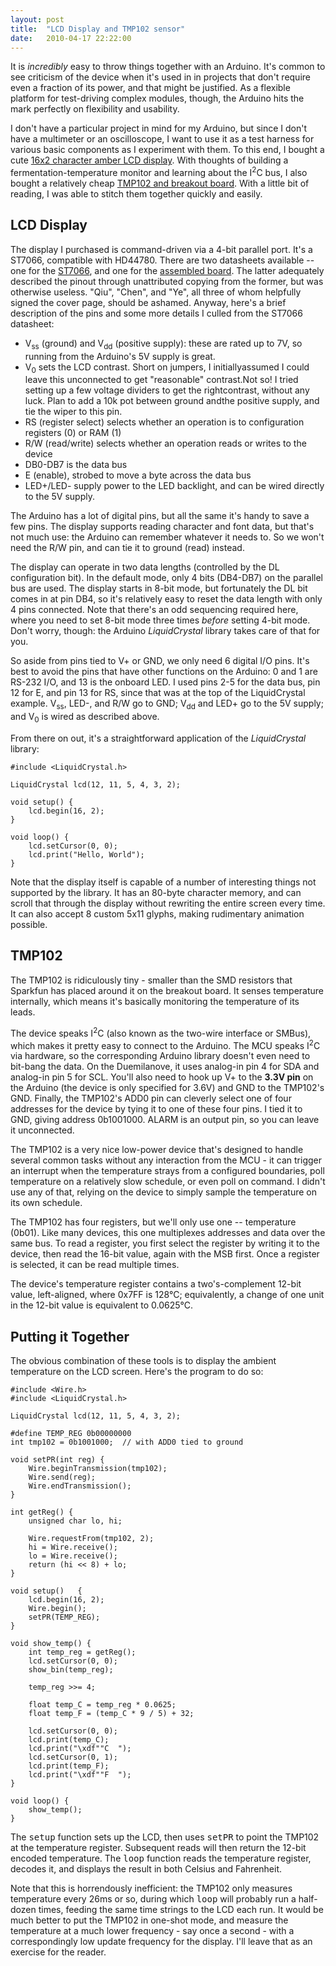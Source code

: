 ```yaml
---
layout: post
title:  "LCD Display and TMP102 sensor"
date:   2010-04-17 22:22:00
---
```



It is _incredibly_
 easy to throw things together with an Arduino.  It's common to see
criticism of the device when it's used in in projects that don't require
 even a fraction of its power, and that might be justified.  As a
flexible platform for test-driving complex modules, though, the Arduino
hits the mark perfectly on flexibility and usability.

I
don't have a particular project in mind for my Arduino, but since I
don't have a multimeter or an oscilloscope, I want to use it as a test
harness for various basic components as I experiment with them.  To this
 end, I bought a cute [16x2 character amber LCD display](http://www.sparkfun.com/commerce/product_info.php?products_id=9054).  With thoughts of building a fermentation-temperature monitor and learning about the I<sup>2</sup>C bus, I also bought a relatively cheap [TMP102 and breakout board](http://www.sparkfun.com/commerce/product_info.php?products_id=9418).  With a little bit of reading, I was able to stitch them together quickly and easily.

## LCD Display

The
display I purchased is command-driven via a 4-bit parallel port.  It's a
 ST7066, compatible with HD44780\.  There are two datasheets available --
 one for the [ST7066](http://www.sparkfun.com/datasheets/LCD/st7066.pdf), and one for the [assembled board](http://www.sparkfun.com/datasheets/LCD/ADM1602K-NSA-FBS-3.3v.pdf).
  The latter adequately described the pinout through unattributed
copying from the former, but was otherwise useless.  "Qiu", "Chen", and
"Ye", all three of whom helpfully signed the cover page, should be
ashamed.  Anyway, here's a brief description of the pins and some more
details I culled from the ST7066 datasheet:

*   V<sub>ss</sub> (ground) and V<sub>dd</sub> (positive supply): these are rated up to 7V, so running from the Arduino's 5V supply is great.
*   V<sub>0</sub> sets the LCD contrast.  Short on jumpers, I initiallyassumed I could leave this unconnected to get "reasonable" contrast.Not so!  I tried setting up a few voltage dividers to get the rightcontrast, without any luck.  Plan to add a 10k pot between ground andthe positive supply, and tie the wiper to this pin.
*   RS (register select) selects whether an operation is to configuration registers (0) or RAM (1)
*   R/W (read/write) selects whether an operation reads or writes to the device
*   DB0-DB7 is the data bus
*   E (enable), strobed to move a byte across the data bus
*   LED+/LED- supply power to the LED backlight, and can be wired directly to the 5V supply.

The
Arduino has a lot of digital pins, but all the same it's handy to save a
 few pins.  The display supports reading character and font data, but
that's not much use: the Arduino can remember whatever it needs to.  So
we won't need the R/W pin, and can tie it to ground (read) instead.

The
display can operate in two data lengths (controlled by the DL
configuration bit).  In the default mode, only 4 bits (DB4-DB7) on the
parallel bus are used.  The display starts in 8-bit mode, but
fortunately the DL bit comes in at pin DB4, so it's relatively easy to
reset the data length with only 4 pins connected.  Note that there's an
odd sequencing required here, where you need to set 8-bit mode three
times _before_ setting 4-bit mode.  Don't worry, though: the Arduino _LiquidCrystal_ library takes care of that for you.

So
aside from pins tied to V+ or GND, we only need 6 digital I/O pins.
It's best to avoid the pins that have other functions on the Arduino: 0
and 1 are RS-232 I/O, and 13 is the onboard LED.  I used pins 2-5 for
the data bus, pin 12 for E, and pin 13 for RS, since that was at the top
 of the LiquidCrystal example.  V<sub>ss</sub>, LED-, and R/W go to GND; V<sub>dd</sub> and LED+ go to the 5V supply; and V<sub>0</sub> is wired as described above.

From there on out, it's a straightforward application of the _LiquidCrystal_ library:

    #include <LiquidCrystal.h>

    LiquidCrystal lcd(12, 11, 5, 4, 3, 2);

    void setup() {
        lcd.begin(16, 2);
    }

    void loop() {
        lcd.setCursor(0, 0);
        lcd.print("Hello, World");
    }

Note
that the display itself is capable of a number of interesting things not
 supported by the library.  It has an 80-byte character memory, and can
scroll that through the display without rewriting the entire screen
every time.  It can also accept 8 custom 5x11 glyphs, making rudimentary
 animation possible.

## TMP102

The
TMP102 is ridiculously tiny - smaller than the SMD resistors that
Sparkfun has placed around it on the breakout board.  It senses
temperature internally, which means it's basically monitoring the
temperature of its leads.

The device speaks I<sup>2</sup>C (also known as the two-wire interface or SMBus), which makes it pretty easy to connect to the Arduino.  The MCU speaks I<sup>2</sup>C
 via hardware, so the corresponding Arduino library doesn't even need to
 bit-bang the data.  On the Duemilanove, it uses analog-in pin 4 for SDA
 and analog-in pin 5 for SCL.  You'll also need to hook up V+ to the **3.3V pin**
 on the Arduino (the device is only specified for 3.6V) and GND to the
TMP102's GND.  Finally, the TMP102's ADD0 pin can cleverly select one of
 four addresses for the device by tying it to one of these four pins.  I
 tied it to GND, giving address 0b1001000\.  ALARM is an output pin, so
you can leave it unconnected.

The
TMP102 is a very nice low-power device that's designed to handle several
 common tasks without any interaction from the MCU - it can trigger an
interrupt when the temperature strays from a configured boundaries, poll
 temperature on a relatively slow schedule, or even poll on command.  I
didn't use any of that, relying on the device to simply sample the
temperature on its own schedule.

The
TMP102 has four registers, but we'll only use one -- temperature (0b01).
  Like many devices, this one multiplexes addresses and data over the
same bus.  To read a register, you first select the register by writing
it to the device, then read the 16-bit value, again with the MSB first.
 Once a register is selected, it can be read multiple times.

The
device's temperature register contains a two's-complement 12-bit value,
left-aligned, where 0x7FF is 128°C; equivalently, a change of one unit
in the 12-bit value is equivalent to 0.0625°C.

## Putting it Together

The obvious combination of these tools is to display the ambient temperature on the LCD screen.  Here's the program to do so:

    #include <Wire.h>
    #include <LiquidCrystal.h>

    LiquidCrystal lcd(12, 11, 5, 4, 3, 2);

    #define TEMP_REG 0b00000000
    int tmp102 = 0b1001000;  // with ADD0 tied to ground

    void setPR(int reg) {
        Wire.beginTransmission(tmp102);
        Wire.send(reg);
        Wire.endTransmission();
    }

    int getReg() {
        unsigned char lo, hi;

        Wire.requestFrom(tmp102, 2);
        hi = Wire.receive();
        lo = Wire.receive();
        return (hi << 8) + lo;
    }

    void setup()   {
        lcd.begin(16, 2);
        Wire.begin();
        setPR(TEMP_REG);
    }

    void show_temp() {
        int temp_reg = getReg();
        lcd.setCursor(0, 0);
        show_bin(temp_reg);

        temp_reg >>= 4;

        float temp_C = temp_reg * 0.0625;
        float temp_F = (temp_C * 9 / 5) + 32;

        lcd.setCursor(0, 0);
        lcd.print(temp_C);
        lcd.print("\xdf""C  ");
        lcd.setCursor(0, 1);
        lcd.print(temp_F);
        lcd.print("\xdf""F  ");
    }

    void loop() {
        show_temp();
    }

The <tt>setup</tt> function sets up the LCD, then uses <tt>setPR</tt> to point the TMP102 at the temperature register.  Subsequent reads will then return the 12-bit encoded temperature.  The <tt>loop</tt> function reads the temperature register, decodes it, and displays the result in both Celsius and Fahrenheit.

Note that this is horrendously inefficient: the TMP102 only measures temperature every 26ms or so, during which <tt>loop</tt>
 will probably run a half-dozen times, feeding the same time strings to
the LCD each run.  It would be much better to put the TMP102 in one-shot
 mode, and measure the temperature at a much lower frequency - say once a
 second - with a correspondingly low update frequency for the display.
I'll leave that as an exercise for the reader.

